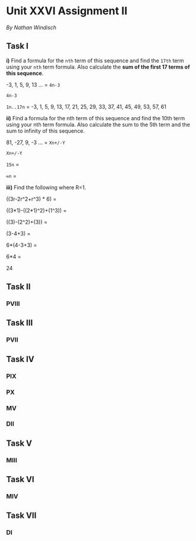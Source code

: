 # Unit XXVI Assignment II
*By Nathan Windisch*

## Task I
 **i)** Find a formula for the `nth` term of this sequence and find the `17th` term using your `nth` term formula. Also calculate the **sum of the first 17 terms of this sequence**.


-3, 1, 5, 9, 13 ... = `4n-3`

`4n-3`

`1n..17n` = -3, 1, 5, 9, 13, 17, 21, 25, 29, 33, 37, 41, 45, 49, 53, 57, 61

**ii)** Find a formula for the nth term of this sequence and find the 10th term using your nth term formula. Also calculate the sum to the 5th term and the sum to infinity of this sequence.

81, -27, 9, -3 ... = `Xn+/-Y`

`Xn+/-Y`

`15n` =

`∞n` =

**iii)**
Find the following where R=1.

((3r-2r^2+r^3) \* 6) =

((3\*1)-((2\*1)^2)+(1^3)) =

((3)-(2^2)+(3)) =

(3-4+3) =

6\*(4-3+3) =

6\*4 =

24

## Task II
### PVIII

## Task III
### PVII

## Task IV
### PIX

### PX

### MV

### DII

## Task V
### MIII

## Task VI
### MIV

## Task VII
### DI